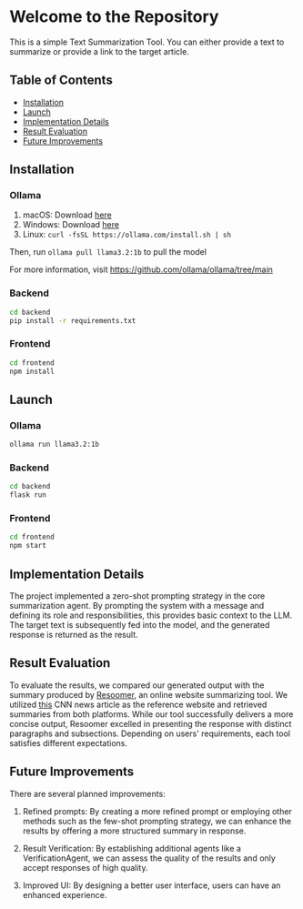 # Welcome to the Repository

This is a simple Text Summarization Tool. You can either provide a text to summarize or provide a link to the target article.

## Table of Contents

- [Installation](#installation)
- [Launch](#launch)
- [Implementation Details](#implementation-etails)
- [Result Evaluation](#result-evaluation)
- [Future Improvements](#future-mprovements)

## Installation

### Ollama
1. macOS: Download [here](https://ollama.com/download/Ollama-darwin.zip)
2. Windows: Download [here](https://ollama.com/download/OllamaSetup.exe)
3. Linux: `curl -fsSL https://ollama.com/install.sh | sh`

Then, run `ollama pull llama3.2:1b` to pull the model

For more information, visit https://github.com/ollama/ollama/tree/main

### Backend
```bash
cd backend
pip install -r requirements.txt
```

### Frontend
```bash
cd frontend
npm install
```

## Launch
### Ollama
```bash
ollama run llama3.2:1b
```

### Backend
```bash
cd backend
flask run
```

### Frontend
```bash
cd frontend
npm start
```

## Implementation Details

The project implemented a zero-shot prompting strategy in the core summarization agent. By prompting the system with a message and defining its role and responsibilities, this provides basic context to the LLM. The target text is subsequently fed into the model, and the generated response is returned as the result.

## Result Evaluation

To evaluate the results, we compared our generated output with the summary produced by [Resoomer](https://resoomer.com/en/), an online website summarizing tool. We utilized [this](https://edition.cnn.com/2024/10/28/politics/trump-extreme-closing-argument/index.html) CNN news article as the reference website and retrieved summaries from both platforms. While our tool successfully delivers a more concise output, Resoomer excelled in presenting the response with distinct paragraphs and subsections. Depending on users' requirements, each tool satisfies different expectations.

## Future Improvements

There are several planned improvements:

1. Refined prompts: By creating a more refined prompt or employing other methods such as the few-shot prompting strategy, we can enhance the results by offering a more structured summary in response.

2. Result Verification: By establishing additional agents like a VerificationAgent, we can assess the quality of the results and only accept responses of high quality.

3. Improved UI: By designing a better user interface, users can have an enhanced experience.